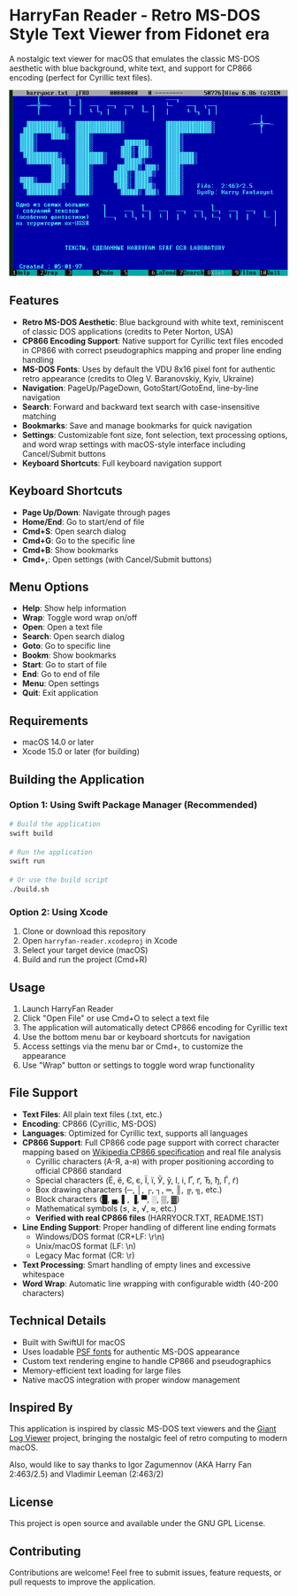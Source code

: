 # HarryFan Reader - Retro MS-DOS Style Text Viewer from Fidonet era

A nostalgic text viewer for macOS that emulates the classic MS-DOS aesthetic with blue background, white text, and support for CP866 encoding (perfect for Cyrillic text files).

![MS-DOS background](Files/background.png)


## Features

- **Retro MS-DOS Aesthetic**: Blue background with white text, reminiscent of classic DOS applications (credits to Peter Norton, USA)
- **CP866 Encoding Support**: Native support for Cyrillic text files encoded in CP866 with correct pseudographics mapping and proper line ending handling
- **MS-DOS Fonts**: Uses by default the VDU 8x16 pixel font for authentic retro appearance (credits to Oleg V. Baranovskiy, Kyiv, Ukraine)
- **Navigation**: PageUp/PageDown, GotoStart/GotoEnd, line-by-line navigation
- **Search**: Forward and backward text search with case-insensitive matching
- **Bookmarks**: Save and manage bookmarks for quick navigation
- **Settings**: Customizable font size, font selection, text processing options, and word wrap settings with macOS-style interface including Cancel/Submit buttons
- **Keyboard Shortcuts**: Full keyboard navigation support

## Keyboard Shortcuts

- **Page Up/Down**: Navigate through pages
- **Home/End**: Go to start/end of file
- **Cmd+S**: Open search dialog
- **Cmd+G**: Go to the specific line
- **Cmd+B**: Show bookmarks
- **Cmd+,**: Open settings (with Cancel/Submit buttons)

## Menu Options

- **Help**: Show help information
- **Wrap**: Toggle word wrap on/off
- **Open**: Open a text file
- **Search**: Open search dialog
- **Goto**: Go to specific line
- **Bookm**: Show bookmarks
- **Start**: Go to start of file
- **End**: Go to end of file
- **Menu**: Open settings
- **Quit**: Exit application

## Requirements

- macOS 14.0 or later
- Xcode 15.0 or later (for building)

## Building the Application

### Option 1: Using Swift Package Manager (Recommended)
```bash
# Build the application
swift build

# Run the application
swift run

# Or use the build script
./build.sh
```

### Option 2: Using Xcode
1. Clone or download this repository
2. Open `harryfan-reader.xcodeproj` in Xcode
3. Select your target device (macOS)
4. Build and run the project (Cmd+R)

## Usage

1. Launch HarryFan Reader
2. Click "Open File" or use Cmd+O to select a text file
3. The application will automatically detect CP866 encoding for Cyrillic text
4. Use the bottom menu bar or keyboard shortcuts for navigation
5. Access settings via the menu bar or Cmd+, to customize the appearance
6. Use "Wrap" button or settings to toggle word wrap functionality

## File Support

- **Text Files**: All plain text files (.txt, etc.)
- **Encoding**: CP866 (Cyrillic, MS-DOS)
- **Languages**: Optimized for Cyrillic text, supports all languages
- **CP866 Support**: Full CP866 code page support with correct character mapping based on [Wikipedia CP866 specification](https://en.wikipedia.org/wiki/Code_page_866) and real file analysis
  - Cyrillic characters (А-Я, а-я) with proper positioning according to official CP866 standard
  - Special characters (Ё, ё, Є, є, Ї, ї, Ў, ў, І, і, Ґ, ґ, Ђ, ђ, Ѓ, ѓ)
  - Box drawing characters (─, │, ┌, ┐, ═, ║, ╔, ╗, etc.)
  - Block characters (█, ▄, ▌, ▐, ▀, ░, ▒, ▓)
  - Mathematical symbols (≤, ≥, √, ≈, etc.)
  - **Verified with real CP866 files** (HARRYOCR.TXT, README.1ST)
- **Line Ending Support**: Proper handling of different line ending formats
  - Windows/DOS format (CR+LF: \r\n)
  - Unix/macOS format (LF: \n)
  - Legacy Mac format (CR: \r)
- **Text Processing**: Smart handling of empty lines and excessive whitespace
- **Word Wrap**: Automatic line wrapping with configurable width (40-200 characters)

## Technical Details

- Built with SwiftUI for macOS
- Uses loadable [PSF fonts](https://en.wikipedia.org/wiki/PC_Screen_Font) for authentic MS-DOS appearance
- Custom text rendering engine to handle CP866 and pseudographics
- Memory-efficient text loading for large files
- Native macOS integration with proper window management

## Inspired By

This application is inspired by classic MS-DOS text viewers and the [Giant Log Viewer](https://github.com/sunny-chung/giant-log-viewer) project, bringing the nostalgic feel of retro computing to modern macOS.

Also, would like to say thanks to Igor Zagumennov (AKA Harry Fan 2:463/2.5) and Vladimir Leeman (2:463/2)

## License

This project is open source and available under the GNU GPL License.

## Contributing

Contributions are welcome! Feel free to submit issues, feature requests, or pull requests to improve the application.

